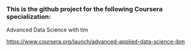 ### This is the github project for the following Coursera specialization:

Advanced Data Science with tim

https://www.coursera.org/launch/advanced-applied-data-science-ibm
